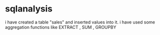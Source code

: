 # sqlanalysis
i have created a table "sales"
and inserted values into it.
i have used some aggregation functions like EXTRACT , SUM , GROUPBY
